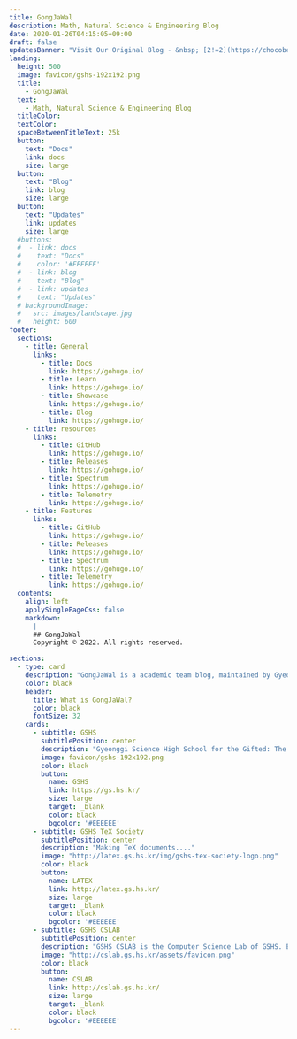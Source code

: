 ```yaml
---
title: GongJaWal
description: Math, Natural Science & Engineering Blog
date: 2020-01-26T04:15:05+09:00
draft: false
updatesBanner: "Visit Our Original Blog - &nbsp; [2!=2](https://chocobear.tistory.com/) &nbsp; Chocobear!"
landing:
  height: 500
  image: favicon/gshs-192x192.png
  title:
    - GongJaWal
  text:
    - Math, Natural Science & Engineering Blog
  titleColor:
  textColor:
  spaceBetweenTitleText: 25k
  button: 
    text: "Docs"
    link: docs
    size: large
  button: 
    text: "Blog"
    link: blog
    size: large
  button: 
    text: "Updates"
    link: updates
    size: large
  #buttons:
  #  - link: docs
  #    text: "Docs"
  #    color: '#FFFFFF'
  #  - link: blog
  #    text: "Blog"
  #  - link: updates
  #    text: "Updates"
  # backgroundImage: 
  #   src: images/landscape.jpg
  #   height: 600
footer:
  sections:
    - title: General
      links:
        - title: Docs
          link: https://gohugo.io/
        - title: Learn
          link: https://gohugo.io/
        - title: Showcase
          link: https://gohugo.io/
        - title: Blog
          link: https://gohugo.io/
    - title: resources
      links:
        - title: GitHub
          link: https://gohugo.io/
        - title: Releases
          link: https://gohugo.io/
        - title: Spectrum
          link: https://gohugo.io/
        - title: Telemetry
          link: https://gohugo.io/
    - title: Features
      links:
        - title: GitHub
          link: https://gohugo.io/
        - title: Releases
          link: https://gohugo.io/
        - title: Spectrum
          link: https://gohugo.io/
        - title: Telemetry
          link: https://gohugo.io/
  contents: 
    align: left
    applySinglePageCss: false
    markdown:
      |
      ## GongJaWal
      Copyright © 2022. All rights reserved.

sections:
  - type: card
    description: "GongJaWal is a academic team blog, maintained by Gyeonggi Science High School Students (37th)"
    color: black
    header: 
      title: What is GongJaWal?
      color: black
      fontSize: 32
    cards:
      - subtitle: GSHS
        subtitlePosition: center
        description: "Gyeonggi Science High School for the Gifted: The First, The Best"
        image: favicon/gshs-192x192.png
        color: black
        button: 
          name: GSHS
          link: https://gs.hs.kr/
          size: large
          target: _blank
          color: black
          bgcolor: '#EEEEEE'
      - subtitle: GSHS TeX Society
        subtitlePosition: center
        description: "Making TeX documents...."
        image: "http://latex.gs.hs.kr/img/gshs-tex-society-logo.png"
        color: black
        button: 
          name: LATEX
          link: http://latex.gs.hs.kr/
          size: large
          target: _blank
          color: black
          bgcolor: '#EEEEEE'
      - subtitle: GSHS CSLAB
        subtitlePosition: center
        description: "GSHS CSLAB is the Computer Science Lab of GSHS. Expensive Servers!!"
        image: "http://cslab.gs.hs.kr/assets/favicon.png"
        color: black
        button: 
          name: CSLAB
          link: http://cslab.gs.hs.kr/
          size: large
          target: _blank
          color: black
          bgcolor: '#EEEEEE'
---
```

